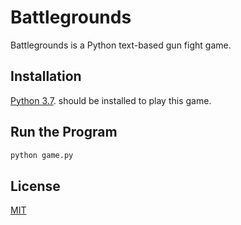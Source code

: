
# Battlegrounds

Battlegrounds is a Python text-based gun fight game.

## Installation

[Python 3.7](https://www.python.org/downloads/). should be installed to play this game. 


## Run the Program

```python
python game.py
```

## License
[MIT](https://choosealicense.com/licenses/mit/)

